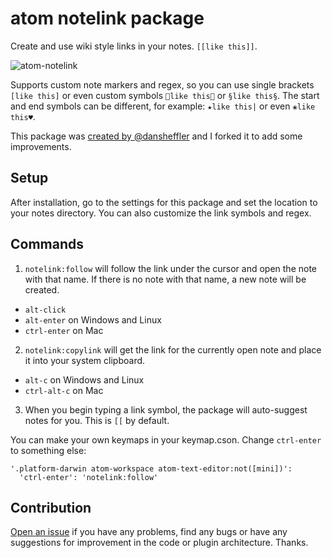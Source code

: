 # atom notelink package

Create and use wiki style links in your notes. `[[like this]]`.

![atom-notelink](https://cloud.githubusercontent.com/assets/9103375/20638603/9e1ca0f8-b360-11e6-988c-f11a89033d29.gif)

Supports custom note markers and regex, so you can use single brackets `[like this]` or even custom symbols `🔗like this🔗` or `§like this§`. The start and end symbols can be different, for example: `★like this|` or even `❀like this♥`.

This package was [created by @dansheffler](https://github.com/dansheffler/zettelkasten-wiki) and I forked it to add some improvements.

## Setup

After installation, go to the settings for this package and set the location to your notes directory. You can also customize the link symbols and regex.

## Commands

1. `notelink:follow` will follow the link under the cursor and open the note with that name. If there is no note with that name, a new note will be created.
  * `alt-click`
  * `alt-enter` on Windows and Linux
  * `ctrl-enter` on Mac

2. `notelink:copylink` will get the link for the currently open note and place it into your system clipboard.
  * `alt-c` on Windows and Linux
  * `ctrl-alt-c` on Mac

3. When you begin typing a link symbol, the package will auto-suggest notes for you. This is `[[` by default.

You can make your own keymaps in your keymap.cson. Change `ctrl-enter` to something else:

```
'.platform-darwin atom-workspace atom-text-editor:not([mini])':
  'ctrl-enter': 'notelink:follow'
```

## Contribution

[Open an issue](https://github.com/xHN35RQ/atom-notelink/issues) if you have any problems, find any bugs or have any suggestions for improvement in the code or plugin architecture. Thanks.
